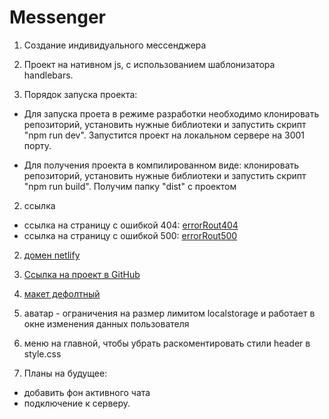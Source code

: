 # Messenger

1. Создание индивидуального мессенджера

2. Проект на нативном js, с использованием шаблонизатора handlebars.

2. Порядок запуска проекта:

- Для запуска проета в режиме разработки необходимо клонировать репозиторий, установить нужные библиотеки и запустить скрипт "npm run dev".
  Запустится проект на локальном сервере на 3001 порту.

- Для получения проекта в компилированном виде: клонировать репозиторий, установить нужные библиотеки и запустить скрипт "npm run build".
  Получим папку "dist" с проектом

2. ссылка
- ссылка на страницу с ошибкой 404: [errorRout404](https://messenger15.netlify.app?key=error404)
- ссылка на страницу с ошибкой 500: [errorRout500](https://messenger15.netlify.app?key=error500)

2. [домен netlify](https://messenger15.netlify.app/)

2. [Ссылка на проект в GitHub](https://github.com/alix1982/middle.messenger.praktikum.yandex)

2. [макет дефолтный](https://www.figma.com/file/jF5fFFzgGOxQeB4CmKWTiE/Chat_external_link?node-id=0%3A1)

2. аватар - ограничения на размер лимитом localstorage и работает в окне изменения данных пользователя

2. меню на главной, чтобы убрать раскоментировать стили header в style.css

2. Планы на будущее:
- добавить фон активного чата
- подключение к серверу.
